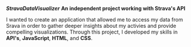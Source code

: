 ***StravaDataVisualizer***
**An independent project working with Strava's API**

I wanted to create an application that allowed me to access my data from Srava in order to gather deeper insights about my activies and provide compelling visualizations. Through this project, I developed my skills in **API's**, **JavaScript**, **HTML**, and **CSS**. 
